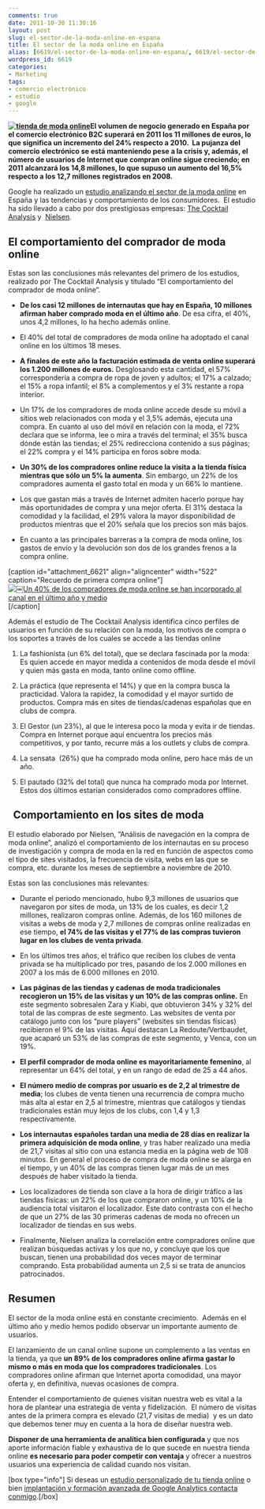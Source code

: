 ```yaml
---
comments: true
date: 2011-10-30 11:30:16
layout: post
slug: el-sector-de-la-moda-online-en-espana
title: El sector de la moda online en España
alias: [6619/el-sector-de-la-moda-online-en-espana/, 6619/el-sector-de-la-moda-online-en-espana]
wordpress_id: 6619
categories:
- Marketing
tags:
- comercio electrónico
- estudio
- google
---
```


**[![tienda de moda online](http://www.alvareznavarro.es/images/2011/10/las_celebrities_se_visten_de_venca.es_receta_main_landscape1.jpg)](http://www.alvareznavarro.es/wp-content/uploads/2011/10/las_celebrities_se_visten_de_venca.es_receta_main_landscape1.jpg)El volumen de negocio generado en España por el comercio electrónico B2C superará en 2011 los 11 millones de euros, lo que significa un incremento del 24% respecto a 2010.  La pujanza del comercio electrónico se está manteniendo pese a la crisis y, además, el número de usuarios de Internet que compran online sigue creciendo; en 2011 alcanzará los 14,8 millones, lo que supuso un aumento del 16,5% respecto a los 12,7 millones registrados en 2008.**

Google ha realizado un [estudio analizando el sector de la moda online](http://googleespana.blogspot.com/2011/10/asi-compran-moda-los-espanoles-en.html) en España y las tendencias y comportamiento de los consumidores.  El estudio ha sido llevado a cabo por dos prestigiosas empresas: [The Cocktail Analysis](http://www.tcanalysis.com/) y  [Nielsen](http://es.nielsen.com/site/index.shtml).


## El comportamiento del comprador de moda online


Estas son las conclusiones más relevantes del primero de los estudios, realizado por The Cocktail Analysis y titulado “El comportamiento del comprador de moda online”.



	
  * **De los casi 12 millones de internautas que hay en España, 10 millones afirman haber comprado moda en el último año**. De esa cifra, el 40%, unos 4,2 millones, lo ha hecho además online.

	
  * El 40% del total de compradores de moda online ha adoptado el canal online en los últimos 18 meses.

	
  * **A finales de este año la facturación estimada de venta online superará los 1.200 millones de euros.** Desglosando esta cantidad, el 57% correspondería a compra de ropa de joven y adultos; el 17% a calzado; el 15% a ropa infantil; el 8% a complementos y el 3% restante a ropa interior.

	
  * Un 17% de los compradores de moda online accede desde su móvil a sitios web relacionados con moda y el 3,5% además, ejecuta una compra. En cuanto al uso del móvil en relación con la moda, el 72% declara que se informa, lee o mira a través del terminal; el 35% busca dónde están las tiendas; el 25% redirecciona contenido a sus páginas; el 22% compra y el 14% participa en foros sobre moda.

	
  * **Un 30% de los compradores online reduce la visita a la tienda física mientras que sólo un 5% la aumenta**. Sin embargo, un 22% de los compradores aumenta el gasto total en moda y un 66% lo mantiene.

	
  * Los que gastan más a través de Internet admiten hacerlo porque hay más oportunidades de compra y una mejor oferta. El 31% destaca la comodidad y la facilidad, el 29% valora la mayor disponibilidad de productos mientras que el 20% señala que los precios son más bajos.

	
  * En cuanto a las principales barreras a la compra de moda online, los gastos de envío y la devolución son dos de los grandes frenos a la compra online.






[caption id="attachment_6621" align="aligncenter" width="522" caption="Recuerdo de primera compra online"][![￼Un 40% de los compradores de moda online se han incorporado al canal en el último año y medio](http://www.alvareznavarro.es/wp-content/uploads/2011/10/estudio_modal_online.jpg)](http://www.alvareznavarro.es/wp-content/uploads/2011/10/estudio_modal_online.jpg)[/caption]






Además el estudio de The Cocktail Analysis identifica cinco perfiles de usuarios en función de su relación con la moda, los motivos de compra o los soportes a través de los cuales se accede a las tiendas online








	
  1. La fashionista (un 6% del total), que se declara fascinada por la moda: Es quien accede en mayor medida a contenidos de moda desde el móvil y quien más gasta en moda, tanto online como offline.

	
  2. La práctica (que representa el 14%) y que en la compra busca la practicidad. Valora la rapidez, la comodidad y el mayor surtido de productos. Compra más en sites de tiendas/cadenas españolas que en clubs de compra.

	
  3. El Gestor (un 23%), al que le interesa poco la moda y evita ir de tiendas. Compra en Internet porque aquí encuentra los precios más competitivos, y por tanto, recurre más a los outlets y clubs de compra.

	
  4. La sensata  (26%) que ha comprado moda online, pero hace más de un año.

	
  5. El pautado (32% del total) que nunca ha comprado moda por Internet. Estos dos últimos estarían considerados como compradores offline.







##   Comportamiento en los sites de moda


El estudio elaborado por Nielsen, “Análisis de navegación en la compra de moda online”, analizó el comportamiento de los internautas en su proceso de investigación y compra de moda en la red en función de aspectos como el tipo de sites visitados, la frecuencia de visita, webs en las que se compra, etc. durante los meses de septiembre a noviembre de 2010.

Estas son las conclusiones más relevantes:



	
  * Durante el periodo mencionado, hubo 9,3 millones de usuarios que navegaron por sites de moda, un 13% de los cuales, es decir 1,2 millones, realizaron compras online. Además, de los 160 millones de visitas a webs de moda y 2,7 millones de compras online realizadas en ese tiempo, **el 74% de las visitas y el 77% de las compras tuvieron lugar en los clubes de venta privada**.

	
  * En los últimos tres años, el tráfico que reciben los clubes de venta privada se ha multiplicado por tres, pasando de los 2.000 millones en 2007 a los más de 6.000 millones en 2010.

	
  * **Las páginas de las tiendas y cadenas de moda tradicionales recogieron un 15% de las visitas y un 10% de las compras online.** En este segmento sobresalen Zara y Kiabi, que obtuvieron 34% y 32% del total de las compras de este segmento. Las websites de venta por catálogo junto con los “pure players” (websites sin tiendas físicas) recibieron el 9% de las visitas. Aquí destacan La Redoute/Vertbaudet, que acaparó un 53% de las compras de este segmento, y Venca, con un 19%.

	
  * **El perfil comprador de moda online es mayoritariamente femenino**, al representar un 64% del total, y en un rango de edad de 25 a 44 años.

	
  * **El número medio de compras por usuario es de 2,2 al trimestre de media**; los clubes de venta tienen una recurrencia de compra mucho más alta al estar en 2,5 al trimestre, mientras que catálogos y tiendas tradicionales están muy lejos de los clubs, con 1,4 y 1,3 respectivamente.

	
  * **Los internautas españoles tardan una media de 28 días en realizar la primera adquisición de moda online**, y tras haber realizado una media de 21,7 visitas al sitio con una estancia media en la página web de 108 minutos. En general el proceso de compra de moda online se alarga en el tiempo, y un 40% de las compras tienen lugar más de un mes después de haber visitado la tienda.

	
  * Los localizadores de tienda son clave a la hora de dirigir tráfico a las tiendas físicas: un 22% de los que compraron online, y un 10% de la audiencia total visitaron el localizador. Este dato contrasta con el hecho de que un 27% de las 30 primeras cadenas de moda no ofrecen un localizador de tiendas en sus webs.

	
  * Finalmente, Nielsen analiza la correlación entre compradores online que realizan búsquedas activas y los que no, y concluye que los que buscan, tienen una probabilidad dos veces mayor de terminar comprando. Esta probabilidad aumenta un 2,5 si se trata de anuncios patrocinados.




## Resumen


El sector de la moda online está en constante crecimiento.  Además en el último año y medio hemos podido observar un importante aumento de usuarios.

El lanzamiento de un canal online supone un complemento a las ventas en la tienda, ya que **un 89% de los compradores online afirma gastar lo mismo o más en moda que los compradores tradicionales**. Los compradores online afirman que Internet aporta comodidad, una mayor oferta y, en definitiva, nuevas ocasiones de compra.

Entender el comportamiento de quienes visitan nuestra web es vital a la hora de plantear una estrategia de venta y fidelización.  El número de visitas antes de la primera compra es elevado (21,7 visitas de media)  y es un dato que debemos tener muy en cuenta a la hora de diseñar nuestra web.

**Disponer de una herramienta de analítica bien configurada** y que nos aporte información fiable y exhaustiva de lo que sucede en nuestra tienda online **es necesario para poder competir con ventaja** y ofrecer a nuestros usuarios una experiencia de calidad cuando nos visitan.

[box type="info"] Si deseas un [estudio personalizado de tu tienda online](http://www.alvareznavarro.es/servicios/consultoria-web/auditoria-y-analisis-web/) o bien [implantación y formación avanzada de Google Analytics](http://www.alvareznavarro.es/servicios/consultoria-web/formacion-personalizada-en-google-analytics/)[ contacta conmigo](http://www.alvareznavarro.es/contactar/).[/box]







